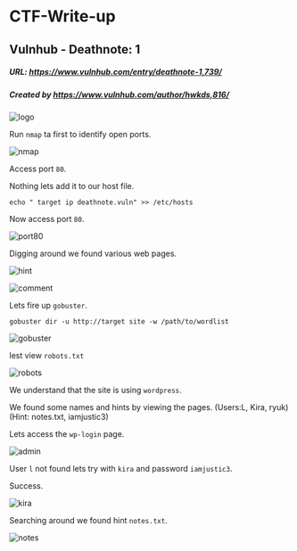 # CTF-Write-up

## Vulnhub -  Deathnote: 1

##### URL: https://www.vulnhub.com/entry/deathnote-1,739/

##### Created by _https://www.vulnhub.com/author/hwkds,816/_

![logo](https://user-images.githubusercontent.com/20625004/166140788-8abce583-7943-45dc-b89d-8c4504d931e8.PNG)

Run ``nmap`` ta first to identify open ports.

![nmap](https://user-images.githubusercontent.com/20625004/166147772-58a273ea-c4e9-4949-bc16-e4b4aa202085.PNG)

Access port ``80``.

Nothing lets add it to our host file.

``echo " target ip deathnote.vuln" >> /etc/hosts``

Now access port ``80``.

![port80](https://user-images.githubusercontent.com/20625004/166147863-772ecc8f-5ae9-4a48-b316-ef162bdcc183.PNG)

Digging around we found various web pages.

![hint](https://user-images.githubusercontent.com/20625004/166147935-989400cd-c09e-48f2-85bd-8a6ebd52035b.PNG)

![comment](https://user-images.githubusercontent.com/20625004/166147940-fe26c54a-1d36-49c7-8307-4d0955b05740.PNG)

Lets fire up ``gobuster``.

``gobuster dir -u http://target site -w /path/to/wordlist ``

![gobuster](https://user-images.githubusercontent.com/20625004/166147993-5a3c0b29-e4ab-424b-8cdd-a9156634dc52.PNG)

lest view ``robots.txt``

![robots](https://user-images.githubusercontent.com/20625004/166148040-12e862c1-01f3-468b-b3b2-2b93c291ab8c.PNG)


We understand that the site is using ``wordpress``.

We found some names and hints by viewing the pages. (Users:L, Kira, ryuk) (Hint: notes.txt, iamjustic3)

Lets access the ``wp-login`` page.

![admin](https://user-images.githubusercontent.com/20625004/166148138-7c848bc5-279a-4636-a41f-3c11300a2b47.PNG)

User ``l`` not found lets try with ``kira`` and password ``iamjustic3``.

Success.

![kira](https://user-images.githubusercontent.com/20625004/166148171-0ed612a1-1d66-43eb-b97a-5705ceeabc6c.PNG)

Searching around we found hint ``notes.txt``.

![notes](https://user-images.githubusercontent.com/20625004/166148207-4729d7b9-cf4c-4cae-b0dd-22c51cf53b96.PNG)










